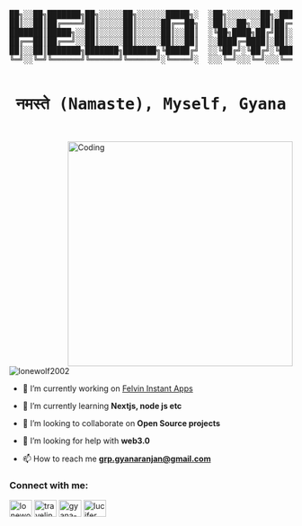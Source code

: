 <!-- ![](new.gif) -->
<!-- <img align="center" src="new.gif" height="200px" width="900px"> -->
<pre align="center">

██╗░░██╗███████╗██╗░░░░░██╗░░░░░░█████╗░  ░██╗░░░░░░░██╗░█████╗░██╗░░░░░██████╗░██████╗░
██║░░██║██╔════╝██║░░░░░██║░░░░░██╔══██╗  ░██║░░██╗░░██║██╔══██╗██║░░░░░██╔══██╗██╔══██╗
███████║█████╗░░██║░░░░░██║░░░░░██║░░██║  ░╚██╗████╗██╔╝██║░░██║██║░░░░░██████╔╝██║░░██║
██╔══██║██╔══╝░░██║░░░░░██║░░░░░██║░░██║  ░░████╔═████║░██║░░██║██║░░░░░██╔══██╗██║░░██║
██║░░██║███████╗███████╗███████╗╚█████╔╝  ░░╚██╔╝░╚██╔╝░╚█████╔╝███████╗██║░░██║██████╔╝
╚═╝░░╚═╝╚══════╝╚══════╝╚══════╝░╚════╝░  ░░░╚═╝░░░╚═╝░░░╚════╝░╚══════╝╚═╝░░╚═╝╚═════╝░
         
<h1 align="center">नमस्ते (Namaste), Myself, Gyana</h1>
</pre>

<!-- <h3 align="center">A passionate self-taught full stack web developer and a freelance software engineer from india. my passion for software lies with dreaming up ideas and making them come true with elegant interfaces. i take great care in the experience, architecture, and code quality of the things I build.</h3> -->
<img align="right" width="400px" alt="Coding" src="https://media.giphy.com/media/DoHRW685Y1gru/giphy.gif">

<p align="left"> <img src="https://komarev.com/ghpvc/?username=lonewolf2002&label=Profile%20views&color=0e75b6&style=flat" alt="lonewolf2002" /> </p>

- 🔭 I’m currently working on [Felvin Instant Apps](https://github.com/lonewolf2002/instant-apps)

- 🌱 I’m currently learning **Nextjs, node js etc**

- 👯 I’m looking to collaborate on **Open Source projects**

- 🤝 I’m looking for help with **web3.0**

<!-- - 💬 Ask me about **react,graphic designing ,cp,travelling.** -->

- 📫 How to reach me **grp.gyanaranjan@gmail.com**

<!-- - ⚡ Fun fact **I had Ridden bike to Puri at 3AM.** -->

<h3 align="left">Connect with me:</h3>



<p align="left">
<a href="https://dev.to/lonewolf2002" target="blank"><img align="center" src="https://raw.githubusercontent.com/rahuldkjain/github-profile-readme-generator/master/src/images/icons/Social/devto.svg" alt="lonewolf2002" height="30" width="40" /></a>
<a href="https://twitter.com/traveling_monk3" target="blank"><img align="center" src="https://raw.githubusercontent.com/rahuldkjain/github-profile-readme-generator/master/src/images/icons/Social/twitter.svg" alt="traveling_monk3" height="30" width="40" /></a>
<a href="https://linkedin.com/in/gyana-ranjan-panda-6210b619b" target="blank"><img align="center" src="https://raw.githubusercontent.com/rahuldkjain/github-profile-readme-generator/master/src/images/icons/Social/linked-in-alt.svg" alt="gyana-ranjan-panda-6210b619b" height="30" width="40" /></a>
<a href="https://www.codechef.com/users/lucifer_77" target="blank"><img align="center" src="https://cdn.jsdelivr.net/npm/simple-icons@3.1.0/icons/codechef.svg" alt="lucifer_77" height="30" width="40" /></a>
</p>
<!-- <h3 align="left">Languages and Tools:</h3>
<p align="left"> <a href="https://www.arduino.cc/" target="_blank" rel="noreferrer"> <img src="https://cdn.worldvectorlogo.com/logos/arduino-1.svg" alt="arduino" width="40" height="40"/> </a> <a href="https://babeljs.io/" target="_blank" rel="noreferrer"> <img src="https://www.vectorlogo.zone/logos/babeljs/babeljs-icon.svg" alt="babel" width="40" height="40"/> </a> <a href="https://getbootstrap.com" target="_blank" rel="noreferrer"> <img src="https://raw.githubusercontent.com/devicons/devicon/master/icons/bootstrap/bootstrap-plain-wordmark.svg" alt="bootstrap" width="40" height="40"/> </a> <a href="https://www.cprogramming.com/" target="_blank" rel="noreferrer"> <img src="https://raw.githubusercontent.com/devicons/devicon/master/icons/c/c-original.svg" alt="c" width="40" height="40"/> </a> <a href="https://www.chartjs.org" target="_blank" rel="noreferrer"> <img src="https://www.chartjs.org/media/logo-title.svg" alt="chartjs" width="40" height="40"/> </a> <a href="https://www.w3schools.com/cpp/" target="_blank" rel="noreferrer"> <img src="https://raw.githubusercontent.com/devicons/devicon/master/icons/cplusplus/cplusplus-original.svg" alt="cplusplus" width="40" height="40"/> </a> <a href="https://www.w3schools.com/css/" target="_blank" rel="noreferrer"> <img src="https://raw.githubusercontent.com/devicons/devicon/master/icons/css3/css3-original-wordmark.svg" alt="css3" width="40" height="40"/> </a> <a href="https://expressjs.com" target="_blank" rel="noreferrer"> <img src="https://raw.githubusercontent.com/devicons/devicon/master/icons/express/express-original-wordmark.svg" alt="express" width="40" height="40"/> </a> <a href="https://www.figma.com/" target="_blank" rel="noreferrer"> <img src="https://www.vectorlogo.zone/logos/figma/figma-icon.svg" alt="figma" width="40" height="40"/> </a> <a href="https://firebase.google.com/" target="_blank" rel="noreferrer"> <img src="https://www.vectorlogo.zone/logos/firebase/firebase-icon.svg" alt="firebase" width="40" height="40"/> </a> <a href="https://cloud.google.com" target="_blank" rel="noreferrer"> <img src="https://www.vectorlogo.zone/logos/google_cloud/google_cloud-icon.svg" alt="gcp" width="40" height="40"/> </a> <a href="https://graphql.org" target="_blank" rel="noreferrer"> <img src="https://www.vectorlogo.zone/logos/graphql/graphql-icon.svg" alt="graphql" width="40" height="40"/> </a> <a href="https://heroku.com" target="_blank" rel="noreferrer"> <img src="https://www.vectorlogo.zone/logos/heroku/heroku-icon.svg" alt="heroku" width="40" height="40"/> </a> <a href="https://www.w3.org/html/" target="_blank" rel="noreferrer"> <img src="https://raw.githubusercontent.com/devicons/devicon/master/icons/html5/html5-original-wordmark.svg" alt="html5" width="40" height="40"/> </a> <a href="https://developer.mozilla.org/en-US/docs/Web/JavaScript" target="_blank" rel="noreferrer"> <img src="https://raw.githubusercontent.com/devicons/devicon/master/icons/javascript/javascript-original.svg" alt="javascript" width="40" height="40"/> </a> <a href="https://www.linux.org/" target="_blank" rel="noreferrer"> <img src="https://raw.githubusercontent.com/devicons/devicon/master/icons/linux/linux-original.svg" alt="linux" width="40" height="40"/> </a> <a href="https://materializecss.com/" target="_blank" rel="noreferrer"> <img src="https://raw.githubusercontent.com/prplx/svg-logos/5585531d45d294869c4eaab4d7cf2e9c167710a9/svg/materialize.svg" alt="materialize" width="40" height="40"/> </a> <a href="https://www.mongodb.com/" target="_blank" rel="noreferrer"> <img src="https://raw.githubusercontent.com/devicons/devicon/master/icons/mongodb/mongodb-original-wordmark.svg" alt="mongodb" width="40" height="40"/> </a> <a href="https://www.mysql.com/" target="_blank" rel="noreferrer"> <img src="https://raw.githubusercontent.com/devicons/devicon/master/icons/mysql/mysql-original-wordmark.svg" alt="mysql" width="40" height="40"/> </a> <a href="https://nextjs.org/" target="_blank" rel="noreferrer"> <img src="https://cdn.worldvectorlogo.com/logos/nextjs-2.svg" alt="nextjs" width="40" height="40"/> </a> <a href="https://nodejs.org" target="_blank" rel="noreferrer"> <img src="https://raw.githubusercontent.com/devicons/devicon/master/icons/nodejs/nodejs-original-wordmark.svg" alt="nodejs" width="40" height="40"/> </a> <a href="https://www.photoshop.com/en" target="_blank" rel="noreferrer"> <img src="https://raw.githubusercontent.com/devicons/devicon/master/icons/photoshop/photoshop-line.svg" alt="photoshop" width="40" height="40"/> </a> <a href="https://www.postgresql.org" target="_blank" rel="noreferrer"> <img src="https://raw.githubusercontent.com/devicons/devicon/master/icons/postgresql/postgresql-original-wordmark.svg" alt="postgresql" width="40" height="40"/> </a> <a href="https://postman.com" target="_blank" rel="noreferrer"> <img src="https://www.vectorlogo.zone/logos/getpostman/getpostman-icon.svg" alt="postman" width="40" height="40"/> </a> <a href="https://pugjs.org" target="_blank" rel="noreferrer"> <img src="https://cdn.worldvectorlogo.com/logos/pug.svg" alt="pug" width="40" height="40"/> </a> <a href="https://www.python.org" target="_blank" rel="noreferrer"> <img src="https://raw.githubusercontent.com/devicons/devicon/master/icons/python/python-original.svg" alt="python" width="40" height="40"/> </a> <a href="https://reactjs.org/" target="_blank" rel="noreferrer"> <img src="https://raw.githubusercontent.com/devicons/devicon/master/icons/react/react-original-wordmark.svg" alt="react" width="40" height="40"/> </a> <a href="https://redux.js.org" target="_blank" rel="noreferrer"> <img src="https://raw.githubusercontent.com/devicons/devicon/master/icons/redux/redux-original.svg" alt="redux" width="40" height="40"/> </a> <a href="https://sass-lang.com" target="_blank" rel="noreferrer"> <img src="https://raw.githubusercontent.com/devicons/devicon/master/icons/sass/sass-original.svg" alt="sass" width="40" height="40"/> </a> <a href="https://tailwindcss.com/" target="_blank" rel="noreferrer"> <img src="https://www.vectorlogo.zone/logos/tailwindcss/tailwindcss-icon.svg" alt="tailwind" width="40" height="40"/> </a> <a href="https://www.typescriptlang.org/" target="_blank" rel="noreferrer"> <img src="https://raw.githubusercontent.com/devicons/devicon/master/icons/typescript/typescript-original.svg" alt="typescript" width="40" height="40"/> </a> <a href="https://webpack.js.org" target="_blank" rel="noreferrer"> <img src="https://raw.githubusercontent.com/devicons/devicon/d00d0969292a6569d45b06d3f350f463a0107b0d/icons/webpack/webpack-original-wordmark.svg" alt="webpack" width="40" height="40"/> </a> <a href="https://www.adobe.com/products/xd.html" target="_blank" rel="noreferrer"> <img src="https://cdn.worldvectorlogo.com/logos/adobe-xd.svg" alt="xd" width="40" height="40"/> </a> </p> -->


<!-- <p><img  width="30%" src="https://github-readme-streak-stats.herokuapp.com/?user=lonewolf2002&" alt="lonewolf2002" />
         <img   width="30%" src="https://github-readme-stats.vercel.app/api/top-langs?username=lonewolf2002&show_icons=true&locale=en&layout=compact" alt="lonewolf2002" />
 <img  width="30%" src="https://github-readme-stats.vercel.app/api?username=lonewolf2002&show_icons=true&locale=en" alt="lonewolf2002" />
</p> -->
<!-- Badges -->

<!-- <b>My GitHub Stats</b>

<a href="http://www.github.com/lonewolf2002"><img src="https://github-readme-stats.vercel.app/api?username=lonewolf2002&show_icons=true&hide=&count_private=true&title_color=10b981&text_color=ffffff&icon_color=10b981&bg_color=1c1917&hide_border=true&show_icons=true" alt="Lonewolf2002's GitHub stats" /></a>

<a href="http://www.github.com/lonewolf2002"><img src="https://github-readme-streak-stats.herokuapp.com/?user=lonewolf2002&stroke=ffffff&background=1c1917&ring=10b981&fire=10b981&currStreakNum=ffffff&currStreakLabel=10b981&sideNums=ffffff&sideLabels=ffffff&dates=ffffff&hide_border=true" /></a>

<a href="http://www.github.com/lonewolf2002"><img src="https://activity-graph.herokuapp.com/graph?username=lonewolf2002&bg_color=1c1917&color=ffffff&line=10b981&point=ffffff&area_color=1c1917&area=true&hide_border=true&custom_title=GitHub%20Commits%20Graph" alt="GitHub Commits Graph" /></a>

<a href="http://www.github.com/lonewolf2002" align="left"><img src="https://github-readme-stats.vercel.app/api/top-langs/?username=lonewolf2002&langs_count=10&title_color=10b981&text_color=ffffff&icon_color=10b981&bg_color=1c1917&hide_border=true&locale=en&custom_title=Top%20%Languages" alt="Top Languages" /></a> -->



